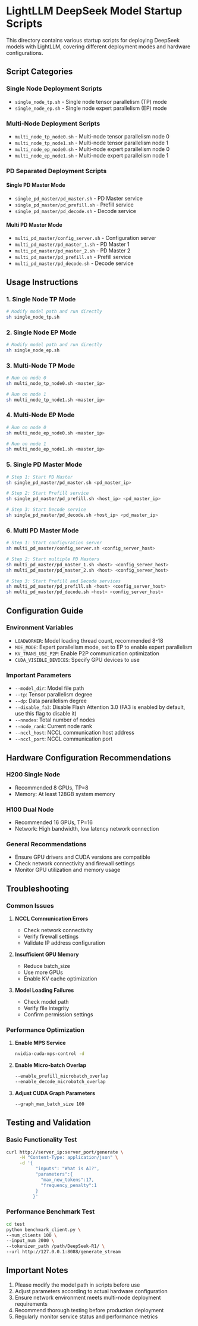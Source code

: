 # LightLLM DeepSeek Model Startup Scripts

This directory contains various startup scripts for deploying DeepSeek models with LightLLM, covering different deployment modes and hardware configurations.

## Script Categories

### Single Node Deployment Scripts

- `single_node_tp.sh` - Single node tensor parallelism (TP) mode
- `single_node_ep.sh` - Single node expert parallelism (EP) mode

### Multi-Node Deployment Scripts

- `multi_node_tp_node0.sh` - Multi-node tensor parallelism node 0
- `multi_node_tp_node1.sh` - Multi-node tensor parallelism node 1
- `multi_node_ep_node0.sh` - Multi-node expert parallelism node 0
- `multi_node_ep_node1.sh` - Multi-node expert parallelism node 1

### PD Separated Deployment Scripts

#### Single PD Master Mode
- `single_pd_master/pd_master.sh` - PD Master service
- `single_pd_master/pd_prefill.sh` - Prefill service
- `single_pd_master/pd_decode.sh` - Decode service

#### Multi PD Master Mode
- `multi_pd_master/config_server.sh` - Configuration server
- `multi_pd_master/pd_master_1.sh` - PD Master 1
- `multi_pd_master/pd_master_2.sh` - PD Master 2
- `multi_pd_master/pd_prefill.sh` - Prefill service
- `multi_pd_master/pd_decode.sh` - Decode service

## Usage Instructions

### 1. Single Node TP Mode

```bash
# Modify model path and run directly
sh single_node_tp.sh
```

### 2. Single Node EP Mode

```bash
# Modify model path and run directly
sh single_node_ep.sh
```

### 3. Multi-Node TP Mode

```bash
# Run on node 0
sh multi_node_tp_node0.sh <master_ip>

# Run on node 1
sh multi_node_tp_node1.sh <master_ip>
```

### 4. Multi-Node EP Mode

```bash
# Run on node 0
sh multi_node_ep_node0.sh <master_ip>

# Run on node 1
sh multi_node_ep_node1.sh <master_ip>
```

### 5. Single PD Master Mode

```bash
# Step 1: Start PD Master
sh single_pd_master/pd_master.sh <pd_master_ip>

# Step 2: Start Prefill service
sh single_pd_master/pd_prefill.sh <host_ip> <pd_master_ip>

# Step 3: Start Decode service
sh single_pd_master/pd_decode.sh <host_ip> <pd_master_ip>
```

### 6. Multi PD Master Mode

```bash
# Step 1: Start configuration server
sh multi_pd_master/config_server.sh <config_server_host>

# Step 2: Start multiple PD Masters
sh multi_pd_master/pd_master_1.sh <host> <config_server_host>
sh multi_pd_master/pd_master_2.sh <host> <config_server_host>

# Step 3: Start Prefill and Decode services
sh multi_pd_master/pd_prefill.sh <host> <config_server_host>
sh multi_pd_master/pd_decode.sh <host> <config_server_host>
```

## Configuration Guide

### Environment Variables

- `LOADWORKER`: Model loading thread count, recommended 8-18
- `MOE_MODE`: Expert parallelism mode, set to EP to enable expert parallelism
- `KV_TRANS_USE_P2P`: Enable P2P communication optimization
- `CUDA_VISIBLE_DEVICES`: Specify GPU devices to use

### Important Parameters

- `--model_dir`: Model file path
- `--tp`: Tensor parallelism degree
- `--dp`: Data parallelism degree
- `--disable_fa3`: Disable Flash Attention 3.0 (FA3 is enabled by default, use this flag to disable it)
- `--nnodes`: Total number of nodes
- `--node_rank`: Current node rank
- `--nccl_host`: NCCL communication host address
- `--nccl_port`: NCCL communication port

## Hardware Configuration Recommendations

### H200 Single Node
- Recommended 8 GPUs, TP=8
- Memory: At least 128GB system memory

### H100 Dual Node
- Recommended 16 GPUs, TP=16
- Network: High bandwidth, low latency network connection

### General Recommendations
- Ensure GPU drivers and CUDA versions are compatible
- Check network connectivity and firewall settings
- Monitor GPU utilization and memory usage

## Troubleshooting

### Common Issues

1. **NCCL Communication Errors**
   - Check network connectivity
   - Verify firewall settings
   - Validate IP address configuration

2. **Insufficient GPU Memory**
   - Reduce batch_size
   - Use more GPUs
   - Enable KV cache optimization

3. **Model Loading Failures**
   - Check model path
   - Verify file integrity
   - Confirm permission settings

### Performance Optimization

1. **Enable MPS Service**
   ```bash
   nvidia-cuda-mps-control -d
   ```

2. **Enable Micro-batch Overlap**
   ```bash
   --enable_prefill_microbatch_overlap
   --enable_decode_microbatch_overlap
   ```

3. **Adjust CUDA Graph Parameters**
   ```bash
   --graph_max_batch_size 100
   ```

## Testing and Validation

### Basic Functionality Test

```bash
curl http://server_ip:server_port/generate \
     -H "Content-Type: application/json" \
     -d '{
           "inputs": "What is AI?",
           "parameters":{
             "max_new_tokens":17, 
             "frequency_penalty":1
           }
          }'
```

### Performance Benchmark Test

```bash
cd test
python benchmark_client.py \
--num_clients 100 \
--input_num 2000 \
--tokenizer_path /path/DeepSeek-R1/ \
--url http://127.0.0.1:8088/generate_stream
```

## Important Notes

1. Please modify the model path in scripts before use
2. Adjust parameters according to actual hardware configuration
3. Ensure network environment meets multi-node deployment requirements
4. Recommend thorough testing before production deployment
5. Regularly monitor service status and performance metrics 